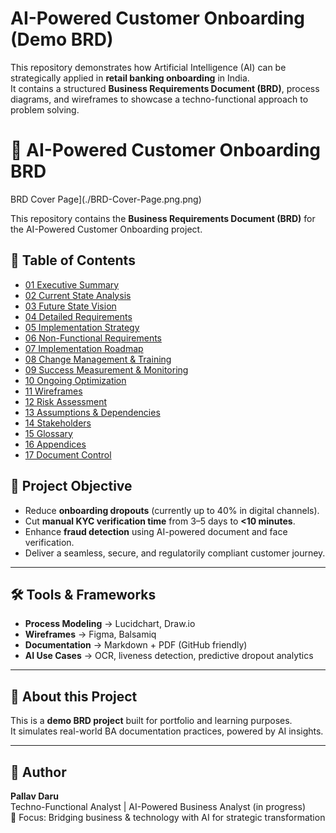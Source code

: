 # AI-Powered Customer Onboarding (Demo BRD)

This repository demonstrates how Artificial Intelligence (AI) can be strategically applied in **retail banking onboarding** in India.  
It contains a structured **Business Requirements Document (BRD)**, process diagrams, and wireframes to showcase a techno-functional approach to problem solving.  

# 📘 AI-Powered Customer Onboarding BRD
BRD Cover Page](./BRD-Cover-Page.png.png)

This repository contains the **Business Requirements Document (BRD)** for the AI-Powered Customer Onboarding project.

## 📑 Table of Contents
- [01 Executive Summary](./BRD/01-Executive-Summary.md)
- [02 Current State Analysis](./BRD/02-Current-State-Analysis.md)
- [03 Future State Vision](./BRD/03-Future-State-Vision.md)
- [04 Detailed Requirements](./BRD/04-Detailed-Requirements.md)
- [05 Implementation Strategy](./BRD/05-Implementation-Strategy.md)
- [06 Non-Functional Requirements](./BRD/06-Non-Functional-Requirements.md)
- [07 Implementation Roadmap](./BRD/07-Implementation-Roadmap.md)
- [08 Change Management & Training](./BRD/08-Change-Management-&-Training.md)
- [09 Success Measurement & Monitoring](./BRD/09-Success-Measurement-&-Monitoring.md)
- [10 Ongoing Optimization](./BRD/10-Ongoing-Optimization.md)
- [11 Wireframes](./BRD/11-Wireframes.md)
- [12 Risk Assessment](./BRD/12-Risk-Assessment.md)
- [13 Assumptions & Dependencies](./BRD/13-Assumptions-&-Dependencies.md)
- [14 Stakeholders](./BRD/14-Stakeholders.md)
- [15 Glossary](./BRD/15-Glossary.md)
- [16 Appendices](./BRD/16-Appendices.md)
- [17 Document Control](./BRD/17-Document-Control.md)




## 🎯 Project Objective
- Reduce **onboarding dropouts** (currently up to 40% in digital channels).  
- Cut **manual KYC verification time** from 3–5 days to **<10 minutes**.  
- Enhance **fraud detection** using AI-powered document and face verification.  
- Deliver a seamless, secure, and regulatorily compliant customer journey.  

---

## 🛠️ Tools & Frameworks
- **Process Modeling** → Lucidchart, Draw.io  
- **Wireframes** → Figma, Balsamiq  
- **Documentation** → Markdown + PDF (GitHub friendly)  
- **AI Use Cases** → OCR, liveness detection, predictive dropout analytics  

---

## 📌 About this Project
This is a **demo BRD project** built for portfolio and learning purposes.  
It simulates real-world BA documentation practices, powered by AI insights.  

---

## 👤 Author
**Pallav Daru**  
Techno-Functional Analyst | AI-Powered Business Analyst (in progress)  
📍 Focus: Bridging business & technology with AI for strategic transformation  
